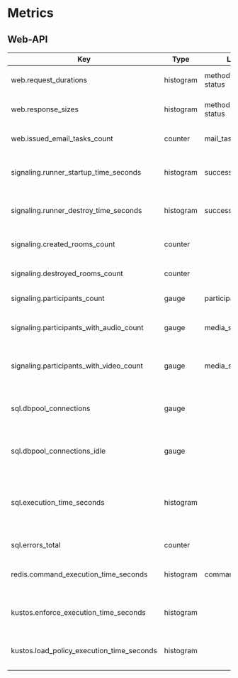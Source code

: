 <!--
SPDX-FileCopyrightText: OpenTalk GmbH <mail@opentalk.eu>

SPDX-License-Identifier: EUPL-1.2
-->

# Metrics


## Web-API

| Key                                       | Type      | Labels                  | Description                                                     |
| ----------------------------------------- | --------- | ----------------------- | --------------------------------------------------------------- |
| web.request_durations                     | histogram | method, handler, status | summary of request durations                                    |
| web.response_sizes                        | histogram | method, handler, status | summary of response sizes                                       |
| web.issued_email_tasks_count              | counter   | mail_task_kind          | Number of issued email tasks                                    |
| signaling.runner_startup_time_seconds     | histogram | successful              | Time the runner takes to initialize                             |
| signaling.runner_destroy_time_seconds     | histogram | successful              | Time the runner takes to stop                                   |
| signaling.created_rooms_count             | counter   |                         | Number of created rooms                                         |
| signaling.destroyed_rooms_count           | counter   |                         | Number of destroyed rooms                                       |
| signaling.participants_count              | gauge     | participation_kind      | Number of participants                                          |
| signaling.participants_with_audio_count   | gauge     | media_session_type      | Number of participants with audio unmuted                       |
| signaling.participants_with_video_count   | gauge     | media_session_type      | Number of participants with video unmuted                       |
| sql.dbpool_connections                    | gauge     |                         | Number of currently non-idling db connections                   |
| sql.dbpool_connections_idle               | gauge     |                         | Number of currently idling db connections                       |
| sql.execution_time_seconds                | histogram |                         | SQL query execution time for whole queries during web operation |
| sql.errors_total                          | counter   |                         | Counter of SQL errors                                           |
| redis.command_execution_time_seconds      | histogram | command                 | Redis command execution time                                    |
| kustos.enforce_execution_time_seconds     | histogram |                         | Kustos enforce execution time                                   |
| kustos.load_policy_execution_time_seconds | histogram |                         | Kustos load policy execution time                               |
